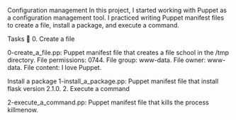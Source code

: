 Configuration management In this project, I started working with Puppet as a configuration management tool. I practiced writing Puppet manifest files to create a file, install a package, and execute a command.

Tasks 📃 0. Create a file

0-create_a_file.pp: Puppet manifest file that creates a file school in the /tmp directory. File permissions: 0744. File group: www-data. File owner: www-data. File content: I love Puppet.

Install a package
1-install_a_package.pp: Puppet manifest file that install flask version 2.1.0. 2. Execute a command

2-execute_a_command.pp: Puppet manifest file that kills the process killmenow.
